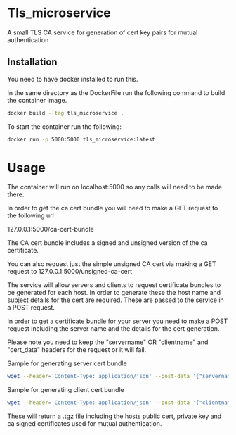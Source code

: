 # Tls_microservice

A small TLS CA service for generation of cert key pairs for mutual authentication

## Installation

You need to have docker installed to run this.

In the same directory as the DockerFile run the following command to build the container image.

```bash
docker build --tag tls_microservice .
```
  To  start the container run the following:
```bash
docker run -p 5000:5000 tls_microservice:latest
```
# Usage
The container will run on localhost:5000 so any calls will need to be made there.

In order to get the ca cert bundle you will need to make a GET request to the following url

127.0.0.1:5000/ca-cert-bundle

The CA cert bundle includes a signed and unsigned version of the ca certificate.

You can also request just the simple unsigned CA cert via making a GET request to
127.0.0.1:5000/unsigned-ca-cert

The service will allow servers and clients to request certificate bundles to be generated for each host. In order to generate these the host name and subject details for the cert are required. These are passed to the service in a POST request.

In order to get a certificate bundle for your server you need to make a POST request including the server name and the details for the cert generation.

Please note you need to keep the "servername" OR "clientname" and "cert_data" headers for the request or it will fail.

Sample for generating server cert bundle
```bash
wget --header='Content-Type: application/json' --post-data '{"servername":"server5", "cert_data": "/C=IE/ST=WD/L=Kill/O=Mine/OU=TBD/CN=tls_microservice/emailAddress=test@testable.test"}' -O server.tgz http://localhost:5000/server-cert-bundle
```

Sample for generating client cert bundle
```bash
wget --header='Content-Type: application/json' --post-data '{"clientname":"client2", "cert_data": "/C=IE/ST=WD/L=Kill/O=Mine/OU=TBD/CN=tls_microservice/emailAddress=test@testable.test"}' -O server.tgz http://localhost:5000/server-cert-bundle
```

These will return a .tgz file including the hosts public cert, private key and ca signed certificates used for mutual authentication.

